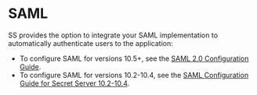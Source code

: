 [title]: # (SAML)
[tags]: # (SAML, Authentication, Credentials)
[priority]: # (1000)
[redirect]: # (SAMLWPFauth)

# SAML

SS provides the option to integrate your SAML implementation to automatically authenticate users to the application:

- To configure SAML for versions 10.5+, see the [SAML 2.0 Configuration Guide](../configuring-saml-sso/index.md).
- To configure SAML for versions 10.2-10.4, see the [SAML Configuration Guide for Secret Server 10.2-10.4](https://updates.thycotic.net/secretserver/documents/SS_SAMLConfiguration.pdf).
